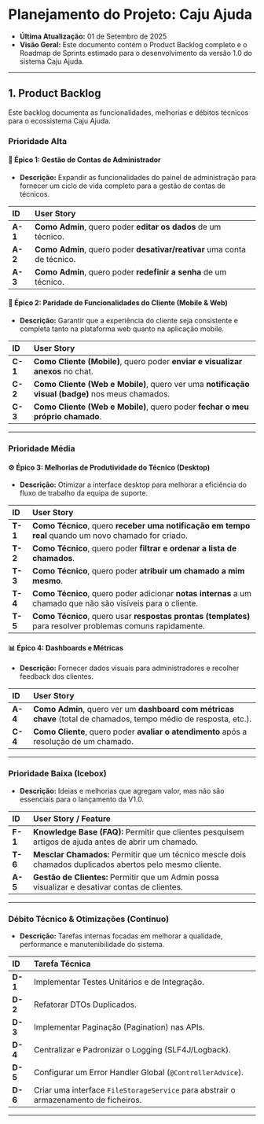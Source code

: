 # Planejamento do Projeto: Caju Ajuda

* **Última Atualização:** 01 de Setembro de 2025
* **Visão Geral:** Este documento contém o Product Backlog completo e o Roadmap de Sprints estimado para o desenvolvimento da versão 1.0 do sistema Caju Ajuda.

---

## 1. Product Backlog

Este backlog documenta as funcionalidades, melhorias e débitos técnicos para o ecossistema Caju Ajuda.

### **Prioridade Alta**

#### 🚀 **Épico 1: Gestão de Contas de Administrador**
* **Descrição:** Expandir as funcionalidades do painel de administração para fornecer um ciclo de vida completo para a gestão de contas de técnicos.

| ID | User Story |
| :--- | :--- |
| **A-1** | **Como Admin**, quero poder **editar os dados** de um técnico. |
| **A-2** | **Como Admin**, quero poder **desativar/reativar** uma conta de técnico. |
| **A-3** | **Como Admin**, quero poder **redefinir a senha** de um técnico. |

#### 👤 **Épico 2: Paridade de Funcionalidades do Cliente (Mobile & Web)**
* **Descrição:** Garantir que a experiência do cliente seja consistente e completa tanto na plataforma web quanto na aplicação mobile.

| ID | User Story |
| :--- | :--- |
| **C-1** | **Como Cliente (Mobile)**, quero poder **enviar e visualizar anexos** no chat. |
| **C-2** | **Como Cliente (Web e Mobile)**, quero ver uma **notificação visual (badge)** nos meus chamados. |
| **C-3** | **Como Cliente (Web e Mobile)**, quero poder **fechar o meu próprio chamado**. |

---

### **Prioridade Média**

#### ⚙️ **Épico 3: Melhorias de Produtividade do Técnico (Desktop)**
* **Descrição:** Otimizar a interface desktop para melhorar a eficiência do fluxo de trabalho da equipa de suporte.

| ID | User Story |
| :--- | :--- |
| **T-1** | **Como Técnico**, quero **receber uma notificação em tempo real** quando um novo chamado for criado. |
| **T-2** | **Como Técnico**, quero poder **filtrar e ordenar a lista de chamados**. |
| **T-3** | **Como Técnico**, quero poder **atribuir um chamado a mim mesmo**. |
| **T-4** | **Como Técnico**, quero poder adicionar **notas internas** a um chamado que não são visíveis para o cliente. |
| **T-5** | **Como Técnico**, quero usar **respostas prontas (templates)** para resolver problemas comuns rapidamente. |

#### 📊 **Épico 4: Dashboards e Métricas**
* **Descrição:** Fornecer dados visuais para administradores e recolher feedback dos clientes.

| ID | User Story |
| :--- | :--- |
| **A-4** | **Como Admin**, quero ver um **dashboard com métricas chave** (total de chamados, tempo médio de resposta, etc.). |
| **C-4** | **Como Cliente**, quero poder **avaliar o atendimento** após a resolução de um chamado. |

---

### **Prioridade Baixa (Icebox)**
* **Descrição:** Ideias e melhorias que agregam valor, mas não são essenciais para o lançamento da V1.0.

| ID | User Story / Feature |
| :--- | :--- |
| **F-1** | **Knowledge Base (FAQ):** Permitir que clientes pesquisem artigos de ajuda antes de abrir um chamado. |
| **T-6** | **Mesclar Chamados:** Permitir que um técnico mescle dois chamados duplicados abertos pelo mesmo cliente. |
| **A-5** | **Gestão de Clientes:** Permitir que um Admin possa visualizar e desativar contas de clientes. |

---

### **Débito Técnico & Otimizações (Contínuo)**
* **Descrição:** Tarefas internas focadas em melhorar a qualidade, performance e manutenibilidade do sistema.

| ID | Tarefa Técnica |
| :--- | :--- |
| **D-1** | Implementar Testes Unitários e de Integração. |
| **D-2** | Refatorar DTOs Duplicados. |
| **D-3** | Implementar Paginação (Pagination) nas APIs. |
| **D-4** | Centralizar e Padronizar o Logging (SLF4J/Logback). |
| **D-5** | Configurar um Error Handler Global (`@ControllerAdvice`). |
| **D-6** | Criar uma interface `FileStorageService` para abstrair o armazenamento de ficheiros. |

---